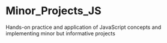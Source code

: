 # Minor_Projects_JS
Hands-on practice and application of JavaScript concepts and implementing minor but informative projects

